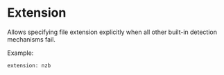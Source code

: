 # Extension

Allows specifying file extension explicitly when all other built-in detection mechanisms fail.

Example:

```
extension: nzb
```